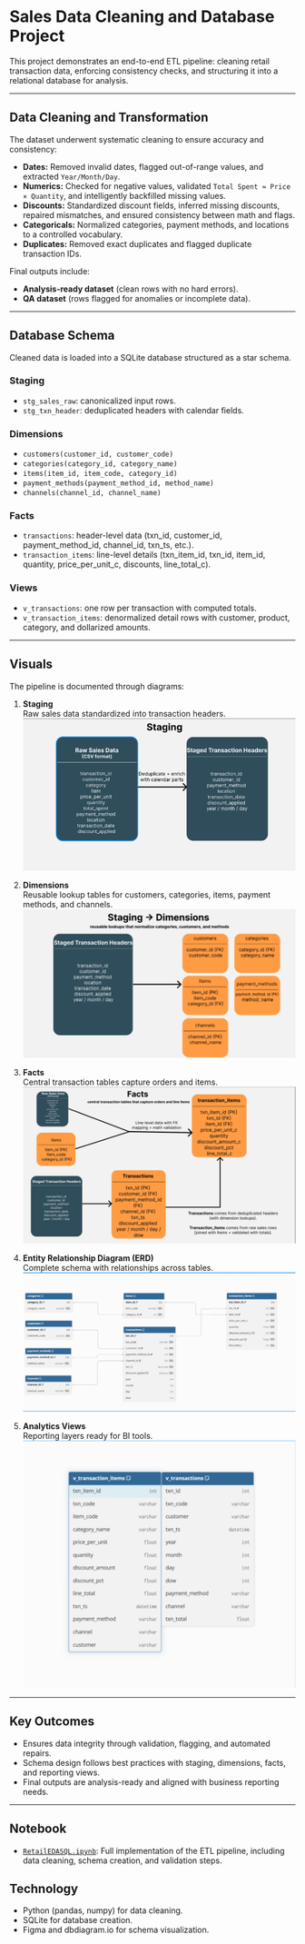# Sales Data Cleaning and Database Project

This project demonstrates an end-to-end ETL pipeline: cleaning retail transaction data, enforcing consistency checks, and structuring it into a relational database for analysis.

---

## Data Cleaning and Transformation

The dataset underwent systematic cleaning to ensure accuracy and consistency:

- **Dates:** Removed invalid dates, flagged out-of-range values, and extracted `Year/Month/Day`.  
- **Numerics:** Checked for negative values, validated `Total Spent ≈ Price × Quantity`, and intelligently backfilled missing values.  
- **Discounts:** Standardized discount fields, inferred missing discounts, repaired mismatches, and ensured consistency between math and flags.  
- **Categoricals:** Normalized categories, payment methods, and locations to a controlled vocabulary.  
- **Duplicates:** Removed exact duplicates and flagged duplicate transaction IDs.  

Final outputs include:  
- **Analysis-ready dataset** (clean rows with no hard errors).  
- **QA dataset** (rows flagged for anomalies or incomplete data).  

---

## Database Schema

Cleaned data is loaded into a SQLite database structured as a star schema.

### Staging
- `stg_sales_raw`: canonicalized input rows.  
- `stg_txn_header`: deduplicated headers with calendar fields.  

### Dimensions
- `customers(customer_id, customer_code)`  
- `categories(category_id, category_name)`  
- `items(item_id, item_code, category_id)`  
- `payment_methods(payment_method_id, method_name)`  
- `channels(channel_id, channel_name)`  

### Facts
- `transactions`: header-level data (txn_id, customer_id, payment_method_id, channel_id, txn_ts, etc.).  
- `transaction_items`: line-level details (txn_item_id, txn_id, item_id, quantity, price_per_unit_c, discounts, line_total_c).  

### Views
- `v_transactions`: one row per transaction with computed totals.  
- `v_transaction_items`: denormalized detail rows with customer, product, category, and dollarized amounts.  

---

## Visuals

The pipeline is documented through diagrams:

1. **Staging**  
   Raw sales data standardized into transaction headers.  
   ![Staging](docs/staging.png)

2. **Dimensions**  
   Reusable lookup tables for customers, categories, items, payment methods, and channels.  
   ![Dimensions](docs/dimensions.png)

3. **Facts**  
   Central transaction tables capture orders and items.  
   ![Facts](docs/facts.png)

4. **Entity Relationship Diagram (ERD)**  
   Complete schema with relationships across tables.  
   ![ERD](docs/erd.png)

5. **Analytics Views**  
   Reporting layers ready for BI tools.  
   ![Views](docs/views.png)

---

## Key Outcomes
- Ensures data integrity through validation, flagging, and automated repairs.  
- Schema design follows best practices with staging, dimensions, facts, and reporting views.  
- Final outputs are analysis-ready and aligned with business reporting needs.  

---
## Notebook
  - [`RetailEDASQL.ipynb`](notebooks/RetailEDASQL.ipynb): Full implementation of the ETL pipeline, including data cleaning, schema creation, and validation steps.
## Technology
- Python (pandas, numpy) for data cleaning.  
- SQLite for database creation.  
- Figma and dbdiagram.io for schema visualization.  
